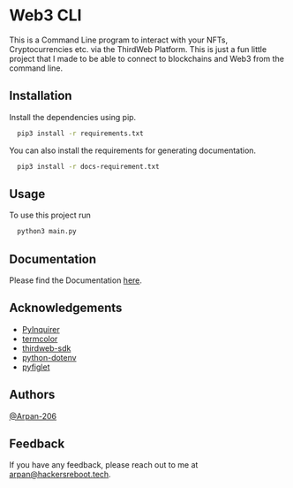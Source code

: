 
# Web3 CLI

This is a Command Line program to interact with your NFTs, Cryptocurrencies etc. via the ThirdWeb Platform. This is just a fun little project that I made to be able to connect to blockchains and Web3 from the command line.


## Installation

Install the dependencies using pip.

```bash
  pip3 install -r requirements.txt
```

You can also install the requirements for generating documentation.

```bash
  pip3 install -r docs-requirement.txt
```
## Usage

To use this project run

```bash
  python3 main.py
```

## Documentation
Please find the Documentation
[here](https://web3cli.vercel.app/).


## Acknowledgements

* [PyInquirer](https://github.com/CITGuru/PyInquirer)
* [termcolor](https://pypi.org/project/termcolor/)
* [thirdweb-sdk](https://thirdweb.com)
* [python-dotenv](https://pypi.org/project/python-dotenv/)
* [pyfiglet](https://pypi.org/project/pyfiglet/)

## Authors

[@Arpan-206](https://github.com/Arpan-206)

## Feedback

If you have any feedback, please reach out to me at arpan@hackersreboot.tech.

